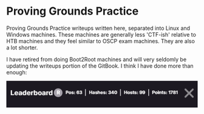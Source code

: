 # Proving Grounds Practice

Proving Grounds Practice writeups written here, separated into Linux and Windows machines. These machines are generally less 'CTF-ish' relative to HTB machines and they feel similar to OSCP exam machines. They are also a lot shorter.

I have retired from doing Boot2Root machines and will very seldomly be updating the writeups portion of the GitBook. I think I have done more than enough:

![](../../.gitbook/assets/README-image-1.png)